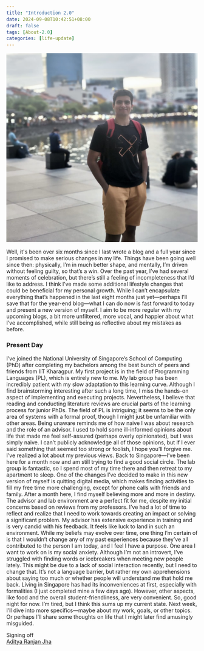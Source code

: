 ```yaml
---
title: "Introduction 2.0"
date: 2024-09-08T10:42:51+08:00
draft: false
tags: [About-2.0]
categories: [life-update]
---
```


![](Cover.jpg)

Well, it's been over six months since I last wrote a blog and a full year since I promised to make serious changes in my life. Things have been going well since then: physically, I’m in much better shape, and mentally, I’m driven without feeling guilty, so that’s a win. Over the past year, I’ve had several moments of celebration, but there’s still a feeling of incompleteness that I’d like to address. I think I’ve made some additional lifestyle changes that could be beneficial for my personal growth. While I can’t encapsulate everything that’s happened in the last eight months just yet—perhaps I’ll save that for the year-end blog—what I can do now is fast forward to today and present a new version of myself. I aim to be more regular with my upcoming blogs, a bit more unfiltered, more vocal, and happier about what I’ve accomplished, while still being as reflective about my mistakes as before.


### Present Day

I’ve joined the National University of Singapore’s School of Computing (PhD) after completing my bachelors among the best bunch of peers and friends from IIT Kharagpur. My first project is in the field of Programming Languages (PL), which is entirely new to me. My lab group has been incredibly patient with my slow adaptation to this learning curve. Although I find brainstorming interesting after such a long time, I miss the hands-on aspect of implementing and executing projects. Nevertheless, I believe that reading and conducting literature reviews are crucial parts of the learning process for junior PhDs. The field of PL is intriguing; it seems to be the only area of systems with a formal proof, though I might just be unfamiliar with other areas. Being unaware reminds me of how naive I was about research and the role of an advisor. I used to hold some ill-informed opinions about life that made me feel self-assured (perhaps overly opinionated), but I was simply naive. I can’t publicly acknowledge all of those opinions, but if I ever said something that seemed too strong or foolish, I hope you’ll forgive me. I’ve realized a lot about my previous views.
Back to Singapore—I’ve been here for a month now and am still trying to find a good social circle. The lab group is fantastic, so I spend most of my time there and then retreat to my apartment to sleep. One of the changes I’ve decided to make in this new version of myself is quitting digital media, which makes finding activities to fill my free time more challenging, except for phone calls with friends and family.
After a month here, I find myself believing more and more in destiny. The advisor and lab environment are a perfect fit for me, despite my initial concerns based on reviews from my professors. I’ve had a lot of time to reflect and realize that I need to work towards creating an impact or solving a significant problem. My advisor has extensive experience in training and is very candid with his feedback. It feels like luck to land in such an environment. While my beliefs may evolve over time, one thing I’m certain of is that I wouldn’t change any of my past experiences because they’ve all contributed to the person I am today, and I feel I have a purpose.
One area I want to work on is my social anxiety. Although I’m not an introvert, I’ve struggled with finding words or icebreakers when meeting new people lately. This might be due to a lack of social interaction recently, but I need to change that. It’s not a language barrier, but rather my own apprehensions about saying too much or whether people will understand me that hold me back.
Living in Singapore has had its inconveniences at first, especially with formalities (I just completed mine a few days ago). However, other aspects, like food and the overall student-friendliness, are very convenient. So, good night for now. I’m tired, but I think this sums up my current state. Next week, I’ll dive into more specifics—maybe about my work, goals, or other topics. Or perhaps I’ll share some thoughts on life that I might later find amusingly misguided.

Signing off \
[Aditya Ranjan Jha](https://github.com/adi4comp)